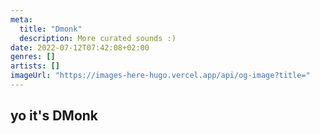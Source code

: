 ```yaml
---
meta:
  title: "Dmonk"
  description: More curated sounds :)
date: 2022-07-12T07:42:08+02:00
genres: []
artists: []
imageUrl: "https://images-here-hugo.vercel.app/api/og-image?title="
---
```


## yo it's DMonk
